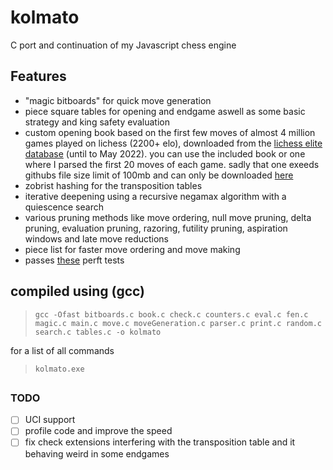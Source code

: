 # kolmato
C port and continuation of my Javascript chess engine

## Features
- "magic bitboards" for quick move generation
- piece square tables for opening and endgame aswell as some basic strategy and king safety evaluation
- custom opening book based on the first few moves of almost 4 million games played on lichess (2200+ elo), downloaded from the [lichess elite database](https://database.nikonoel.fr/) (until to May 2022). you can use the included book or one where I parsed the first 20 moves of each game. sadly that one exeeds githubs file size limit of 100mb and can only be downloaded [here](https://drive.google.com/file/d/1nge9umm9D4zpN-gmNQSVIQauuqeR-L26/view?usp=sharing)
- zobrist hashing for the transposition tables
- iterative deepening using a recursive negamax algorithm with a quiescence search
- various pruning methods like move ordering, null move pruning, delta pruning, evaluation pruning, razoring, futility pruning, aspiration windows and late move reductions
- piece list for faster move ordering and move making
- passes [these](https://www.chessprogramming.org/Perft_Results) perft tests

## compiled using (gcc)
> `gcc -Ofast bitboards.c book.c check.c counters.c eval.c fen.c magic.c main.c move.c moveGeneration.c parser.c print.c random.c search.c tables.c -o kolmato`

for a list of all commands
> `kolmato.exe`
## 


### TODO

- [ ] UCI support
- [ ] profile code and improve the speed
- [ ] fix check extensions interfering with the transposition table and it behaving weird in some endgames
